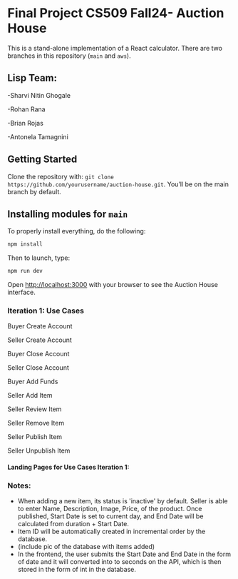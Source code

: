# Final Project CS509 Fall24- Auction House

This is a stand-alone implementation of a React calculator. There are two branches in this repository (`main` and `aws`).

## Lisp Team: 
  -Sharvi Nitin Ghogale
  
  -Rohan Rana
  
  -Brian Rojas
  
  -Antonela Tamagnini

## Getting Started

Clone the repository with: `git clone https://github.com/yourusername/auction-house.git`. You’ll be on the main branch by default.

## Installing modules for `main`

To properly install everything, do the following:

```bash
npm install
```

Then to launch, type:

```bash
npm run dev
```

Open [http://localhost:3000](http://localhost:3000) with your browser to see the Auction House interface.

### Iteration 1: Use Cases

  Buyer Create Account

  Seller Create Account
  
  Buyer Close Account

  Seller Close Account
  
  Buyer Add Funds
  
  Seller Add Item

  Seller Review Item

  Seller Remove Item
  
  Seller Publish Item
  
  Seller Unpublish Item 

  

#### Landing Pages for Use Cases Iteration 1:

### Notes:

- When adding a new item, its status is 'inactive' by default. Seller is able to enter Name, Description, Image, Price, of the product. Once published, Start Date is set to current day, and End Date will be calculated from duration + Start Date.
- Item ID will be automatically created in incremental order by the database.
- (include pic of the database with items added)
- In the frontend, the user submits the Start Date and End Date in the form of date and it will converted into to seconds on the API, which is then stored in the form of int in the database.
